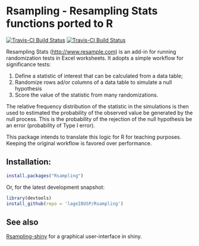 # Rsampling - Resampling Stats functions ported to R

[![Travis-CI Build Status](https://travis-ci.org/diogro/Rsampling.svg?branch=master)](https://travis-ci.org/diogro/Rsampling)
[![Travis-CI Build Status](https://travis-ci.org/diogro/Rsampling.svg?branch=master)](https://travis-ci.org/diogro/Rsampling)

Resampling Stats (http://www.resample.com) is an add-in for running randomization tests in Excel worksheets.
It adopts a simple workflow for significance tests:

1. Define a statistic of interest that can be calculated from a data table;
2. Randomize rows ad/or columns of a data table to simulate a null hypothesis
3. Score the value of the statistic from many randomizations.

The relative frequency distribution of the statistic in the simulations is then used
to estimated the probability of the observed value be generated by the null process.
This is the probability of the rejection of the null hypothesis be an error
(probability of Type I error).

This package intends to translate this logic for R for teaching purposes.
Keeping the original workflow is favored over performance.

## Installation:

```r
install.packages("Rsampling")
```

Or, for the latest development snapshot:

```r
library(devtools)
install_github(repo = 'lageIBUSP/Rsampling')
```



## See also

[Rsampling-shiny](https://github.com/andrechalom/Rsampling-shiny) for a graphical user-interface in shiny.

